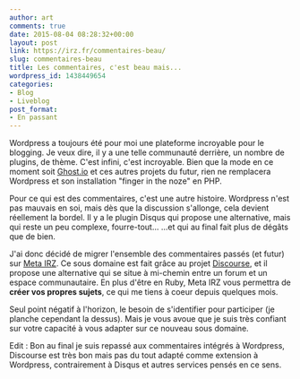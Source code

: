 ```yaml
---
author: art
comments: true
date: 2015-08-04 08:28:32+00:00
layout: post
link: https://irz.fr/commentaires-beau/
slug: commentaires-beau
title: Les commentaires, c'est beau mais...
wordpress_id: 1438449654
categories:
- Blog
- Liveblog
post_format:
- En passant
---
```


Wordpress a toujours été pour moi une plateforme incroyable pour le blogging. Je veux dire, il y a une telle communauté derrière, un nombre de plugins, de thème. C'est infini, c'est incroyable. Bien que la mode en ce moment soit [Ghost.io](https://ghost.org/) et ces autres projets du futur, rien ne remplacera Wordpress et son installation "finger in the noze" en PHP.

Pour ce qui est des commentaires, c'est une autre histoire. Wordpress n'est pas mauvais en soi, mais dès que la discussion s'allonge, cela devient réellement la bordel. Il y a le plugin Disqus qui propose une alternative, mais qui reste un peu complexe, fourre-tout... ...et qui au final fait plus de dégâts que de bien.

J'ai donc décidé de migrer l'ensemble des commentaires passés (et futur) sur [Meta IRZ](http://meta.irz.fr). Ce sous domaine est fait grâce au projet [Discourse](http://www.discourse.org/), et il propose une alternative qui se situe à mi-chemin entre un forum et un espace communautaire. En plus d'être en Ruby, Meta IRZ vous permettra de **créer vos propres sujets**, ce qui me tiens à coeur depuis quelques mois.

Seul point négatif à l'horizon, le besoin de s'identifier pour participer (je planche cependant la dessus). Mais je vous avoue que je suis très confiant sur votre capacité à vous adapter sur ce nouveau sous domaine.

Edit : Bon au final je suis repassé aux commentaires intégrés à Wordpress, Discourse est très bon mais pas du tout adapté comme extension à Wordpress, contrairement à Disqus et autres services pensés en ce sens.
